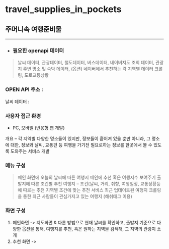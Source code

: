 # travel_supplies_in_pockets
## 주머니속 여행준비물

----------

- ### 필요한 openapi 데이터

> 날씨 데이터, 관광데이터, 철도데이터, 버스데이터, 네이버지도 조회 데이터, 관광지 주변 명소 및 숙박 데이터, (옵션) 네이버에서 추천하는 각 지역별 데이터 크롤링, 도로교통상황

### OPEN API 주소 :
 날씨 데이터 : 

### 사용자 접근 환경 

+ PC, 모바일 (반응형 웹 개발)

개요 – 각 지역별 다양한 명소들이 있지만, 정보들이 흩어져 있을 뿐만 아니라, 그 명소에 대한, 정보와 날씨, 교통편 등 여행을 가기전 필요로하는 정보를 한곳에서 볼 수 있도록 도와주는 서비스 개발

### 메뉴 구성

> 메인 화면에 오늘의 날씨에 따른 여행지 메인에 추천 혹은 여행지수 보여주기
> 출발지에 따른 조건별 추천 여행지 – 조건(날씨, 거리, 취향, 여행일정, 교통상황등에 따르는 추천
> 지역별 조건에 맞는 추천 서비스
> 최근 업데이트된 여행지
> 크롤링을 통한 최근 사람들이 관심가지고 있는 여행지 (해쉬태그 이용)

### 화면 구성 
1. 메인화면 -> 지도화면 & 다른 방법으로 현재 날씨를 확인하고, 출발지 기준으로 다양한 옵션을 통해, 여행지를 추천, 혹은 원하는 지역을 검색해, 그 지역의 관광지 소개
2. 추천 화면 -> 
